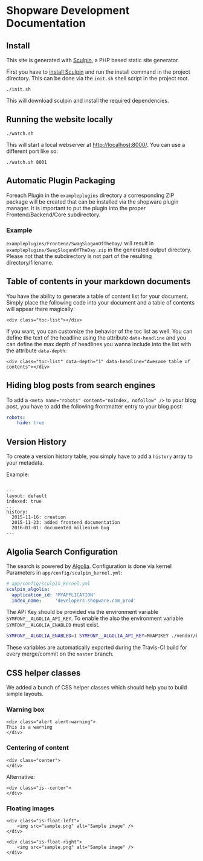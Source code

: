 # Shopware Development Documentation

## Install
This site is generated with [Sculpin][2], a PHP based static site generator.

First you have to [install Sculpin][3] and run the install command in the project directory.
This can be done via the `init.sh` shell script in the project root.

```
./init.sh
```

This will download sculpin and install the required dependencies.

## Running the website locally

```
./watch.sh
```

This will start a local webserver at <http://localhost:8000/>.
You can use a different port like so:
```
./watch.sh 8001
```

## Automatic Plugin Packaging

Foreach Plugin in the `exampleplugins` directory a corresponding ZIP package will be created that can be installed via the shopware plugin manager.
It is important to put the plugin into the proper Frontend/Backend/Core subdirectory.

### Example

`exampleplugins/Frontend/SwagSloganOfTheDay/` will result in `exampleplugins/SwagSloganOfTheDay.zip` in the generated output directory. Please not that the subdirectory is not part of the resulting directory/filename.

[2]: https://sculpin.io/
[3]: https://sculpin.io/download

## Table of contents in your markdown documents
You have the ability to generate a table of content list for your document. Simply place the following code into your document and a table of contents will appear there magically:

```
<div class="toc-list"></div>
```

If you want, you can customize the behavior of the toc list as well. You can define the text of the headline using the attribute `data-headline` and you can define the max depth of headlines you wanna include into the list with the attribute `data-depth`:

```
<div class="toc-list" data-depth="1" data-headline="Awesome table of contents"></div>
```

## Hiding blog posts from search engines

To add a `<meta name="robots" content="noindex, nofollow" />` to your blog post,
you have to add the following frontmatter entry to your blog post:

```yaml
robots:
    hide: true
```

## Version History
To create a version history table, you simply have to add a `history` array to your metadata.

Example:
```

---
layout: default
indexed: true
...
history:
  2015-11-16: creation
  2015-11-23: added frontend documentation
  2016-01-01: documented millenium bug
---

```

## Algolia Search Configuration

The search is powered by [Algolia](https://www.algolia.com).
Configuration is done via kernel Parameters in `app/config/sculpin_kernel.yml`:

```yaml
# app/config/sculpin_kernel.yml
sculpin_algolia:
  application_id: 'MYAPPLICATION'
  index_name:     'developers.shopware.com_prod'
```

The API Key should be provided via the environment variable `SYMFONY__ALGOLIA_API_KEY`.
To enable the also the environment variable `SYMFONY__ALGOLIA_ENABLED` must exist.

```bash
SYMFONY__ALGOLIA_ENABLED=1 SYMFONY__ALGOLIA_API_KEY=MYAPIKEY ./vendor/bin/sculpin generate
```

These variables are automatically exported during the Travis-CI build for every merge/commit on the `master` branch.


## CSS helper classes
We added a bunch of CSS helper classes which should help you to build simple layouts.

### Warning box

```
<div class="alert alert-warning">
This is a warning
</div>
```

### Centering of content

```
<div class="center">
</div>
```

Alternative:
```
<div class="is--center">
</div>
```

### Floating images

```
<div class="is-float-left">
    <img src="sample.png" alt="Sample image" />
</div>
```

```
<div class="is-float-right">
    <img src="sample.png" alt="Sample image" />
</div>
```

